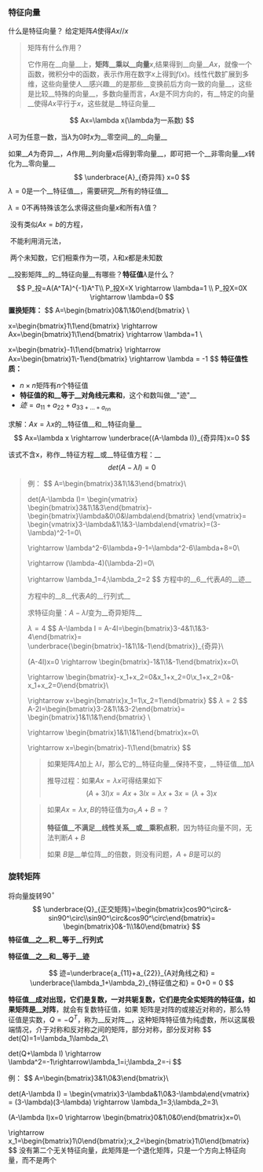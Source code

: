 ### 特征向量

什么是特征向量？	给定矩阵$A$使得$Ax//x$  

> 矩阵有什么作用？
>
> 它作用在__向量__上，__矩阵__乘以__向量__$x$,结果得到__向量__$Ax$，就像一个函数，微积分中的函数，表示作用在数字$x$上得到$f(x)$。线性代数扩展到多维，这些向量使人__感兴趣__的是那些__变换前后方向一致的向量__，这些是比较__特殊的向量__，多数向量而言，$Ax$是不同方向的，有__特定的向量__使得$Ax$平行于$x$，这些就是__特征向量__ 
>
>  

$$
Ax=\lambda x(\lambda为一系数)
$$

$\lambda$可为任意一数，当$\lambda$为0时$x$为__零空间__的__向量__ 

如果__$A$为奇异__，$A$作用__列向量$x$后得到零向量__，即可把一个__非零向量__$x$转化为__零向量__ 
$$
\underbrace{A}_{奇异阵} x=0
$$
$\lambda=0$是一个__特征值__，需要研究__所有的特征值__ 



  

$\lambda=0$不再特殊该怎么求得这些向量$x$和所有$\lambda$值？

​	没有类似$Ax=b$的方程，

​	不能利用消元法，

​	两个未知数，它们相乘作为一项，$\lambda$和$x$都是未知数



__投影矩阵__的__特征向量__有哪些？__特征值__$\lambda$是什么？
$$
P_投=A(A^TA)^{-1}A^T\\
P_投X=X \rightarrow \lambda=1 \\
P_投X=0X \rightarrow \lambda=0
$$
__置换矩阵：__ 
$$
A=\begin{bmatrix}0&1\\1&0\end{bmatrix} \\

x=\begin{bmatrix}1\\1\end{bmatrix} 
\rightarrow Ax=\begin{bmatrix}1\\1\end{bmatrix}
\rightarrow \lambda=1 \\

x=\begin{bmatrix}-1\\1\end{bmatrix}
\rightarrow Ax=\begin{bmatrix}1\\-1\end{bmatrix}
\rightarrow \lambda = -1
$$
__特征值性质：__ 

- $n \times n$矩阵有$n$个特征值
- __特征值的和__等于__对角线元素和__，这个和数叫做__"迹"__ 
- $迹=a_{11}+a_{22}+a_{33+\dots+a_{nn}}$ 





求解：$Ax=\lambda x​$的__特征值__和__特征向量__ 
$$
Ax=\lambda x \rightarrow \underbrace{(A-\lambda I)}_{奇异阵}x=0
$$

该式不含x，称作__特征方程__或__特征值方程：__ 
$$
det(A-\lambda I)=0
$$

> 例：
> $$
> A=\begin{bmatrix}3&1\\1&3\end{bmatrix}\\
> 
> det(A-\lambda I)=
> \begin{vmatrix}
> 	\begin{bmatrix}3&1\\1&3\end{bmatrix}-
> 	\begin{bmatrix}\lambda&0\\0&\lambda\end{bmatrix}
> \end{vmatrix}=
> \begin{vmatrix}3-\lambda&1\\1&3-\lambda\end{vmatrix}=(3-\lambda)^2-1=0\\
> 
> \rightarrow \lambda^2-6\lambda+9-1=\lambda^2-6\lambda+8=0\\
> 
> \rightarrow (\lambda-4)(\lambda-2)=0\\
> 
> \rightarrow \lambda_1=4;\lambda_2=2
> $$
> 方程中的__6__代表$A​$的__迹__ 
>
> 方程中的__8__代表$A$的__行列式__ 
>
> 求特征向量：$A-\lambda I$变为__奇异矩阵__ 
>
> $\lambda = 4$ 
> $$
> A-\lambda I = A-4I=\begin{bmatrix}3-4&1\\1&3-4\end{bmatrix}=
> \underbrace{\begin{bmatrix}-1&1\\1&-1\end{bmatrix}}_{奇异}\\
> 
> (A-4I)x=0 \rightarrow \begin{bmatrix}-1&1\\1&-1\end{bmatrix}x=0\\
> 
> \rightarrow \begin{bmatrix}-x_1+x_2=0&x_1+x_2=0\\x_1+x_2=0&-x_1+x_2=0\end{bmatrix}\\
> 
> \rightarrow x=\begin{bmatrix}x_1=1\\x_2=1\end{bmatrix}
> $$
> $\lambda = 2$
> $$
> A-2I=\begin{bmatrix}3-2&1\\1&3-2\end{bmatrix}=
> \begin{bmatrix}1&1\\1&1\end{bmatrix} \\
> 
> \rightarrow \begin{bmatrix}1&1\\1&1\end{bmatrix}x=0\\
> 
> \rightarrow x=\begin{bmatrix}-1\\1\end{bmatrix}
> $$
>
>
>
>
> > 如果矩阵$A$加上 $\lambda I$，那么它的__特征向量__保持不变，__特征值__加$\lambda$  
> >
> > 推导过程：如果$Ax=\lambda x​$ 可得结果如下
> > $$
> > (A+3I)x = Ax+3Ix = \lambda x+3x =(\lambda+3)x
> > $$
> >
>
>
>
> >如果$Ax=\lambda x,B$的特征值为$\alpha_1$,$A+B=?$ 
> >
> >__特征值__不满足__线性关系__或__乘积点积__，因为特征向量不同，无法判断$A+B$ 
> >
> >如果 $B$是__单位阵__的倍数，则没有问题，$A+B$是可以的
> >
>
>



### 旋转矩阵

将向量旋转$90^\circ$ 
$$
\underbrace{Q}_{正交矩阵}=\begin{bmatrix}cos90^\circ&-sin90^\circ\\sin90^\circ&cos90^\circ\end{bmatrix}=
\begin{bmatrix}0&-1\\1&0\end{bmatrix}
$$
__特征值__之__积__等于__行列式__ 

__特征值__之__和__等于__迹__ 

$$
迹=\underbrace{a_{11}+a_{22}}_{A对角线之和} = \underbrace{\lambda_1+\lambda_2}_{特征值之和} = 0+0 = 0
$$






__特征值__成对出现，它们是复数，一对共轭复数，它们是完全实矩阵的特征值，如果矩阵是__对阵__，就会有复数特征值，如果 矩阵是对阵的或接近对称的，那么特征值是实数，$Q=-Q^T$，称为__反对阵__，这种矩阵特征值为纯虚数，所以这属极端情况，介于对称和反对称之间的矩阵，部分对称，部分反对称
$$
det(Q)=1=\lambda_1\lambda_2\\

det(Q+\lambda I) \rightarrow \lambda^2=-1\rightarrow\lambda_1=i;\lambda_2=-i
$$

例：
$$
A=\begin{bmatrix}3&1\\0&3\end{bmatrix}\\

det(A-\lambda I) = \begin{vmatrix}3-\lambda&1\\0&3-\lambda\end{vmatrix} = 
(3-\lambda)(3-\lambda) \rightarrow \lambda_1=3;\lambda_2=3\\

(A-\lambda I)x=0 \rightarrow \begin{bmatrix}0&1\\0&0\end{bmatrix}x=0\\

\rightarrow x_1=\begin{bmatrix}1\\0\end{bmatrix};x_2=\begin{bmatrix}1\\0\end{bmatrix}
$$
没有第二个无关特征向量，此矩阵是一个退化矩阵，只是一个方向上特征向量，而不是两个